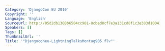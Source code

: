 ```yaml
---
Category: 'DjangoCon EU 2010'
Copyright: ''
Language: 'English'
SourceUrl: http://05d2db1380b6504cc981-8cbed8cf7e3a131cd8f1c3e383d10041.r93.cf2.rackcdn.com/djangocon-eu-2010/Djangoconeu-LightningTalksMontag905.flv
Speakers: []
Tags: []
ThumbnailUrl: ''
Title: '"Djangoconeu-LightningTalksMontag905.flv"'
---
```


